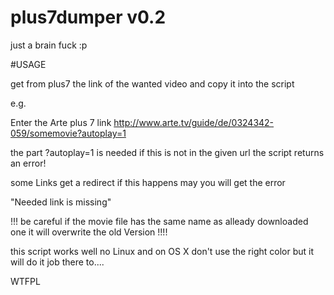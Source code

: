 plus7dumper v0.2
==========

just a brain fuck :p

#USAGE

get from plus7 the link of the wanted video and copy it into the script

e.g.

Enter the Arte plus 7 link
http://www.arte.tv/guide/de/0324342-059/somemovie?autoplay=1

the part ?autoplay=1 is needed if this is not in the given url the script returns an error!

some Links get a redirect if this happens may you will get the error

"Needed link is missing"

!!! be careful if the movie file has the same name as alleady downloaded one it will overwrite the old Version !!!!

this script works well no Linux and on OS X don't use the right color but it will do it job there to....


<a href="http://www.wtfpl.net/"><img
       src="http://www.wtfpl.net/wp-content/uploads/2012/12/wtfpl-badge-4.png"
       width="80" height="15" alt="WTFPL" /></a>

